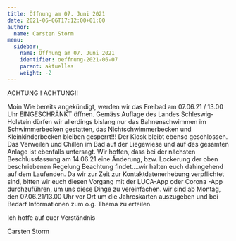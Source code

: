 ```yaml
---
title: Öffnung am 07. Juni 2021
date: 2021-06-06T17:12:00+01:00
author:
  name: Carsten Storm
menu:
  sidebar:
    name: Öffnung am 07. Juni 2021
    identifier: oeffnung-2021-06-07
    parent: aktuelles
    weight: -2
---
```


ACHTUNG ! ACHTUNG!!

Moin
Wie bereits angekündigt, werden wir das Freibad am 07.06.21 / 13.00 Uhr EINGESCHRÄNKT öffnen.
Gemäss Auflage des Landes Schleswig-Holstein dürfen wir allerdings bislang nur das Bahnenschwimmen im Schwimmerbecken gestatten, das Nichtschwimmerbecken und Kleinkinderbecken bleiben gesperrt!!!
Der Kiosk bleibt ebenso geschlossen.
Das Verweilen und Chillen im Bad auf der Liegewiese und auf des gesamten Anlage ist ebenfalls untersagt.
Wir hoffen, dass bei der nächsten Beschlussfassung am 14.06.21 eine Änderung, bzw. Lockerung der oben beschriebenen Regelung Beachtung findet....wir halten euch dahingehend auf dem Laufenden.
Da wir zur Zeit zur Kontaktdatenerhebung verpflichtet sind, bitten wir euch diesen Vorgang mit der LUCA-App oder Corona -App durchzuführen, um uns diese Dinge zu vereinfachen.
wir sind ab Montag, den 07.06.21/13.00 Uhr vor Ort um die Jahreskarten auszugeben und bei Bedarf Informationen zum o.g. Thema zu erteilen.

Ich hoffe auf euer Verständnis

Carsten Storm
